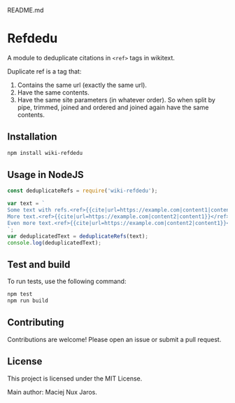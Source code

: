 README.md
# Refdedu

A module to deduplicate citations in `<ref>` tags in wikitext.

Duplicate ref is a tag that:
1. Contains the same url (exactly the same url).
2. Have the same contents.
3. Have the same site parameters (in whatever order). So when split by pipe, trimmed, joined and ordered and joined again have the same contents.

## Installation

```bash
npm install wiki-refdedu
```

## Usage in NodeJS

```javascript
const deduplicateRefs = require('wiki-refdedu');

var text = `
Some text with refs.<ref>{{cite|url=https://example.com|content1|content2}}</ref>
More text.<ref>{{cite|url=https://example.com|content2|content1}}</ref>
Even more text.<ref>{{cite|url=https://example.com|content2|content1}}</ref>
`;
var deduplicatedText = deduplicateRefs(text);
console.log(deduplicatedText);
```

## Test and build

To run tests, use the following command:

```bash
npm test
npm run build
```

## Contributing

Contributions are welcome! Please open an issue or submit a pull request.

## License

This project is licensed under the MIT License.

Main author: Maciej Nux Jaros.